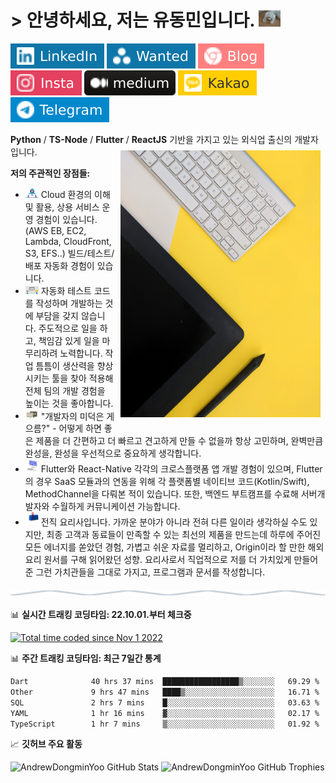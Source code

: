 # > 안녕하세요, 저는 유동민입니다. <img src="assets/greeting-cat.gif" alt="greeting cat" width="35">

[![Linkedin Badge](assets/linked-in.svg)](https://www.linkedin.com/in/dongmin-yu-0394a5223/)
[![Wanted Badge](assets/wanted.svg)](https://www.wanted.co.kr/cv/BwEFAg4GDE4BBAcODA0BTEc=)
[![DevBlog Badge](assets/tistory-blog.svg)](https://cat-minzzi.tistory.com/)
[![Instagram Badge](assets/instagram.svg)](https://www.instagram.com/minzzi._.andrew/)
[![Medium Badge](assets/medium.svg)](https://medium.com/@ydm2790)
[![KakaoTalk Badge](assets/kakao-talk.svg)](https://open.kakao.com/o/suc69eLe)
[![Telegram Badge](assets/telegram.svg)](https://t.me/AndrewDongminYoo)

**Python** / **TS-Node** / **Flutter** / **ReactJS** 기반을 가지고 있는 외식업 출신의 개발자입니다.
<img src="https://visitor-badge.glitch.me/badge?page_id=AndrewDongminYoo.AndrewDongminYoo&left_text=People+Who+Visit+this+Profile+or+Who+Read+this+README.md" alt=""/>
<img alt="confidence as a developer" src="assets/background.jpeg" width="320" height="427" style="margin: 8px" align="right" />

**저의 주관적인 장점들:**

- <img src="assets/developer.gif" width="21" />  Cloud 환경의 이해 및 활용, 상용 서비스 운영 경험이 있습니다. (AWS EB, EC2, Lambda, CloudFront, S3, EFS..) 빌드/테스트/배포 자동화 경험이 있습니다.
- <img src="assets/lightning.gif" width="21" />  자동화 테스트 코드를 작성하며 개발하는 것에 부담을 갖지 않습니다. 주도적으로 일을 하고, 책임감 있게 일을 마무리하려 노력합니다. 작업 틈틈이 생산력을 향상시키는 툴을 찾아 적용해 전체 팀의 개발 경험을 높이는 것을 좋아합니다.
- <img src="assets/message.gif" width="21" />  "개발자의 미덕은 게으름?" - 어떻게 하면 좋은 제품을 더 간편하고 더 빠르고 견고하게 만들 수 없을까 항상 고민하며, 완벽만큼 완성을, 완성을 우선적으로 중요하게 생각합니다.
- <img src="assets/laptop.gif" width="21" />  Flutter와 React-Native 각각의 크로스플랫폼 앱 개발 경험이 있으며, Flutter의 경우 SaaS 모듈과의 연동을 위해 각 플랫폼별 네이티브 코드(Kotlin/Swift), MethodChannel을 다뤄본 적이 있습니다. 또한, 백엔드 부트캠프를 수료해 서버개발자와 수월하게 커뮤니케이션 가능합니다.
- <img src="assets/letterbox.gif" width="21" />  전직 요리사입니다. 가까운 분야가 아니라 전혀 다른 일이라 생각하실 수도 있지만, 최종 고객과 동료들이 만족할 수 있는 최선의 제품을 만드는데 하루에 주어진 모든 에너지를 쏟았던 경험, 가볍고 쉬운 자료를 멀리하고, Origin이라 할 만한 해외 요리 원서를 구해 읽어왔던 성향. 요리사로서 직업적으로 저를 더 가치있게 만들어준 그런 가치관들을 그대로 가지고, 프로그램과 문서를 작성합니다.

<img src="assets/divider.svg" style="display:block;margin:20px auto;" width="100%" height="8" align="center"/>

📊 **실시간 트래킹 코딩타임: 22.10.01.부터 체크중**

[![Total time coded since Nov 1 2022](https://wakatime.com/badge/user/9950e5aa-6874-4666-96a4-97dc4da0c644.svg?style=for-the-badge)](https://wakatime.com/@9950e5aa-6874-4666-96a4-97dc4da0c644)


📊 **주간 트래킹 코딩타임: 최근 7일간 통계**

<!--START_SECTION:waka-->

```txt
Dart              40 hrs 37 mins  █████████████████▒░░░░░░░   69.29 %
Other             9 hrs 47 mins   ████▒░░░░░░░░░░░░░░░░░░░░   16.71 %
SQL               2 hrs 7 mins    █░░░░░░░░░░░░░░░░░░░░░░░░   03.63 %
YAML              1 hr 16 mins    ▓░░░░░░░░░░░░░░░░░░░░░░░░   02.17 %
TypeScript        1 hr 7 mins     ▒░░░░░░░░░░░░░░░░░░░░░░░░   01.92 %
```

<!--END_SECTION:waka-->

📈 **깃허브 주요 활동**

![AndrewDongminYoo GitHub Stats](https://stats.hyochan.dev/api/github-stats-advanced?login=AndrewDongminYoo)
![AndrewDongminYoo GitHub Trophies](https://stats.hyochan.dev/api/github-trophies?login=AndrewDongminYoo)
